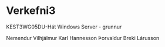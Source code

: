 # Verkefni3

KEST3WG05DU-Hát Windows Server - grunnur

Nemendur
Vilhjálmur Karl Hannesson
Þorvaldur Breki Lárusson
